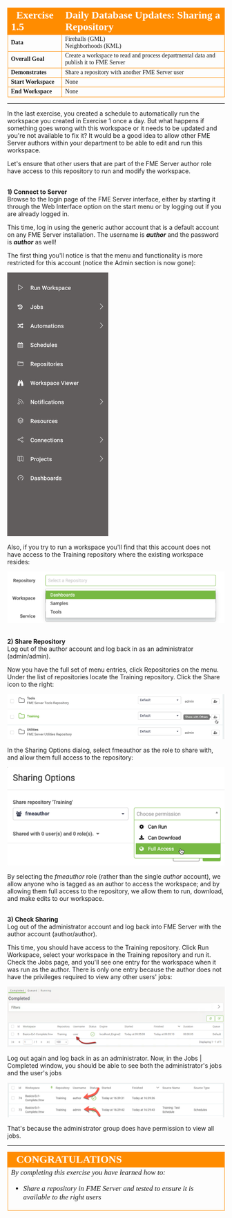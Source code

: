 <!--Exercise Section-->

<table style="border-spacing: 0px;border-collapse: collapse;font-family:serif">
<tr>
<td width=25% style="vertical-align:middle;background-color:darkorange;border: 2px solid darkorange">
<i class="fa fa-cogs fa-lg fa-pull-left fa-fw" style="color:white;padding-right: 12px;vertical-align:text-top"></i>
<span style="color:white;font-size:x-large;font-weight: bold">Exercise 1.5</span>
</td>
<td style="border: 2px solid darkorange;background-color:darkorange;color:white">
<span style="color:white;font-size:x-large;font-weight: bold">Daily Database Updates: Sharing a Repository</span>
</td>
</tr>

<tr>
<td style="border: 1px solid darkorange; font-weight: bold">Data</td>
<td style="border: 1px solid darkorange">Firehalls (GML)<br>Neighborhoods (KML)</td>
</tr>

<tr>
<td style="border: 1px solid darkorange; font-weight: bold">Overall Goal</td>
<td style="border: 1px solid darkorange">Create a workspace to read and process departmental data and publish it to FME Server</td>
</tr>

<tr>
<td style="border: 1px solid darkorange; font-weight: bold">Demonstrates</td>
<td style="border: 1px solid darkorange">Share a repository with another FME Server user</td>
</tr>

<tr>
<td style="border: 1px solid darkorange; font-weight: bold">Start Workspace</td>
<td style="border: 1px solid darkorange">None</td>
</tr>

<tr>
<td style="border: 1px solid darkorange; font-weight: bold">End Workspace</td>
<td style="border: 1px solid darkorange">None</td>
</tr>

</table>

---
In the last exercise, you created a schedule to automatically run the workspace you created in Exercise 1 once a day. But what happens if something goes wrong with this workspace or it needs to be updated and you're not available to fix it? It would be a good idea to allow other FME Server authors within your department to be able to edit and run this workspace.

Let's ensure that other users that are part of the FME Server author role have access to this repository to run and modify the workspace.  

<br>**1) Connect to Server**
<br>Browse to the login page of the FME Server interface, either by starting it through the Web Interface option on the start menu or by logging out if you are already logged in.

This time, log in using the generic author account that is a default account on any FME Server installation. The username is ***author*** and the password is ***author*** as well!

The first thing you'll notice is that the menu and functionality is more restricted for this account (notice the Admin section is now gone):

![](./Images/Img1.227.Ex3.AuthorMenu.png)

Also, if you try to run a workspace you'll find that this account does not have access to the Training repository where the existing workspace resides:

![](./Images/Img1.228.Ex3.AuthorRepository.png)

<br>**2) Share Repository**
<br>Log out of the author account and log back in as an administrator (admin/admin).

Now you have the full set of menu entries, click Repositories on the menu. Under the list of repositories locate the Training repository. Click the Share icon to the right:

![](./Images/Img1.229.Ex3.ShareButton.png)

In the Sharing Options dialog, select fmeauthor as the role to share with, and allow them full access to the repository:

![](./Images/Img1.230.Ex3.ShareDialog.png)

By selecting the *fmeauthor* role (rather than the single *author* account), we allow anyone who is tagged as an author to access the workspace; and by allowing them full access to the repository, we allow them to run, download, and make edits to our workspace.

<br>**3) Check Sharing**
<br>Log out of the administrator account and log back into FME Server with the author account (author/author).

This time, you should have access to the Training repository. Click Run Workspace, select your workspace in the Training repository and run it. Check the Jobs page, and you'll see one entry for the workspace when it was run as the author. There is only one entry because the author does not have the privileges required to view any other users' jobs:

![](./Images/Img1.231.Ex3.CompletedJobUser.png)


Log out again and log back in as an administrator. Now, in the Jobs | Completed window, you should be able to see both the administrator's jobs and the user's jobs

![](./Images/Img1.232.Ex3.MultiUserJobsList.png)

That's because the administrator group does have permission to view all jobs.

---

<!--Exercise Congratulations Section-->

<table style="border-spacing: 0px">
<tr>
<td style="vertical-align:middle;background-color:darkorange;border: 2px solid darkorange">
<i class="fa fa-thumbs-o-up fa-lg fa-pull-left fa-fw" style="color:white;padding-right: 12px;vertical-align:text-top"></i>
<span style="color:white;font-size:x-large;font-weight: bold;font-family:serif">CONGRATULATIONS</span>
</td>
</tr>

<tr>
<td style="border: 1px solid darkorange">
<span style="font-family:serif; font-style:italic; font-size:larger">
By completing this exercise you have learned how to:
<br>
<ul><li>Share a repository in FME Server and tested to ensure it is available to the right users</li></ul>
</span>
</td>
</tr>
</table>
